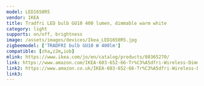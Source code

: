 ```yaml
---
model: LED1650R5
vendor: IKEA
title: Tradfri LED bulb GU10 400 lumen, dimmable warm white
category: light
supports: on/off, brightness
image: /assets/images/devices/Ikea_LED1650R5.jpg
zigbeemodel: ['TRADFRI bulb GU10 W 400lm']
compatible: [zha,z2m,iob]
mlink: https://www.ikea.com/jo/en/catalog/products/80365270/
link: https://www.amazon.com/IKEA-603-652-66-Tr%C3%A5dfri-Wireless-Dimmable/dp/B07KMB336Z
link2: https://www.amazon.co.uk/IKEA-603-652-66-Tr%C3%A5dfri-Wireless-Dimmable/dp/B07KMB336Z
link3: 
---
```

